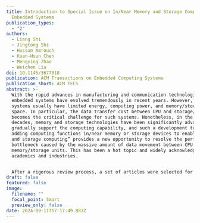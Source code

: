 ```yaml
---
title: Introduction to Special Issue on In/Near Memory and Storage Computing for
  Embedded Systems
publication_types:
  - "2"
authors:
  - Liang Shi
  - Jingtong Shi
  - Hussam Amrouch
  - Kuan-Hsun Chen
  - Mengying Zhao
  - Weichen Liu
doi: 10.1145/3677018
publication: ACM Transactions on Embedded Computing Systems
publication_short: ACM TECS
abstract: >-
  With the rapid advances in manufacturing and communication technologies,
  embedded systems have evolved tremendously in recent years. However, embedded
  systems usually have limited energy, computing power, and memory/storage
  space. In particular, the data transfer cost between CPU and storage/memory
  becomes the critical challenge for such systems. Nonetheless, in the past
  decades, memory and storage technologies have been significantly advanced and
  gradually support the computing capability, and such a development trend of
  adding computing functions in/near memory or storage devices to enable “memory
  and storage computing” provides a new opportunity to resolve the performance
  bottleneck caused by the massive amount of data movement between CPU and
  memory/storage units. This has been a hot topic and widely acknowledged by
  academics and industries.


  After a rigorous review process, a set of articles were selected for their expertise on the precise topics of each article. Thus, this special issue represents a collective effort from the research community and industry participants on an international scale. From the many excellent submissions received, ten articles are included in this special issue. The articles appearing in this special issue tackle some of the most recent and impactful design issues of in/near memory and storage computing for embedded systems. These articles are briefly discussed in the rest of the introduction.
draft: false
featured: false
image:
  filename: ""
  focal_point: Smart
  preview_only: false
date: 2024-09-11T17:17:49.883Z
---
```

